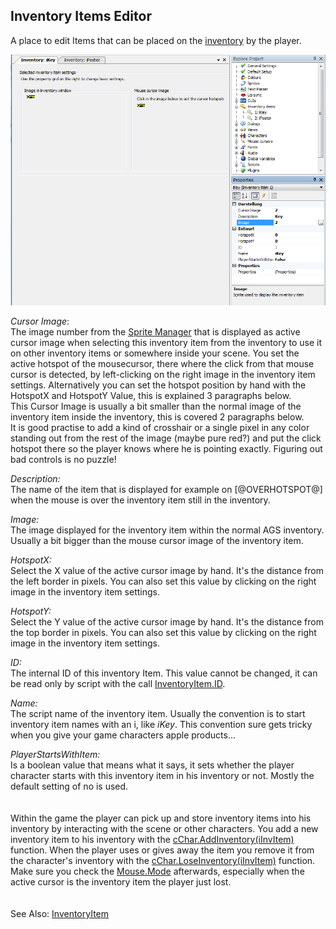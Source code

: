 ## Inventory Items Editor

A place to edit Items that can be placed on the [inventory](Settingupthegame#inventory) by the player.

![Screenshot Inventory Item Editor](images/EditorInventoryItems_img1.png)


_Cursor Image_:  
The image number from the [Sprite Manager](EditorSprite) that is displayed as active cursor image when selecting this inventory item from the inventory to use it on other inventory items or somewhere inside your scene. You set the active hotspot of the mousecursor, there where the click from that mouse cursor is detected, by left-clicking on the right image in the inventory item settings. Alternatively you can set the hotspot position by hand with the HotspotX and HotspotY Value, this is explained 3 paragraphs below.  
This Cursor Image is usually a bit smaller than the normal image of the inventory item inside the inventory, this is covered 2 paragraphs below.  
It is good practise to add a kind of crosshair or a single pixel in any color standing out from the rest of the image (maybe pure red?) and put the click hotspot there so the player knows where he is pointing exactly. Figuring out bad controls is no puzzle!

_Description:_  
The name of the item that is displayed for example on [@OVERHOTSPOT@] when the mouse is over the inventory item still in the inventory.

_Image:_  
The image displayed for the inventory item within the normal AGS inventory. Usually a bit bigger than the mouse cursor image of the inventory item.

_HotspotX:_  
Select the X value of the active cursor image by hand. It's the distance from the left border in pixels. You can also set this value by clicking on the right image in the inventory item settings.

_HotspotY:_  
Select the Y value of the active cursor image by hand. It's the distance from the top border in pixels. You can also set this value by clicking on the right image in the inventory item settings.

_ID:_  
The internal ID of this inventory Item. This value cannot be changed, it can be read only by script with the call [InventoryItem.ID](InventoryItem#id).

_Name:_  
The script name of the inventory item. Usually the convention is to start inventory item names with an i, like _iKey_. This convention sure gets tricky when you give your game characters apple products...

_PlayerStartsWithItem:_  
Is a boolean value that means what it says, it sets whether the player character starts with this inventory item in his inventory or not. Mostly the default setting of no is used.
<br/>
<br/>
<br/>
Within the game the player can pick up and store inventory items into his inventory by interacting with the scene or other characters. You add a new inventory item to his inventory with the [cChar.AddInventory(iInvItem)](Character#addinventory) function. When the player uses or gives away the item you remove it from the character's inventory with the [cChar.LoseInventory(iInvItem)](Character#loseinventory) function. Make sure you check the [Mouse.Mode](Mouse#mode) afterwards, especially when the active cursor is the inventory item the player just lost.
<br/>
<br/>
<br/>
See Also: [InventoryItem](InventoryItem)
